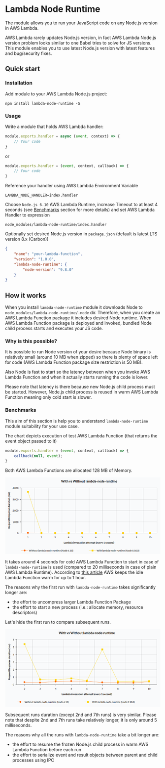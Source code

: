 # Lambda Node Runtime

The module allows you to run your JavaScript code on any Node.js version in AWS Lambda.

AWS Lambda rarely updates Node.js version, in fact AWS Lambda Node.js version problem looks  similar to one Babel tries to solve for JS versions. This module enables you to use latest Node.js version with latest features and bug/security fixes.

## Quick start

### Installation
Add module to your AWS Lambda Node.js project:
```
npm install lambda-node-runtime -S
```

### Usage
Write a module that holds AWS Lambda handler:
```js
module.exports.handler = async (event, context) => {
    // Your code
}
```
or
```js
module.exports.handler = (event, context, callback) => {
    // Your code
}
```
Reference your handler using AWS Lambda Environment Variable
```
LAMBDA_NODE_HANDLER=index.handler
```
Choose `Node.js 6.10` AWS Lambda Runtime, increase Timeout to at least 4 seconds (see [Benchmarks](#benchmarks) section for more details) and set AWS Lambda Handler to expression
```
node_modules/lambda-node-runtime/index.handler
```
Optionally set desired Node.js version in `package.json` (default is latest LTS version 8.x (Carbon))
```json
{
    "name": "your-lambda-function",
    "version": "1.0.0",
    "lambda-node-runtime": {
        "node-version": "9.8.0"
    }
}
```

## How it works
When you install `lambda-node-runtime` module it downloads Node to `node_modules/lambda-node-runtime/.node` dir. Therefore, when you create an AWS Lambda Function package it includes desired Node runtime. When AWS Lambda Function package is deployed and invoked, bundled Node child process starts and executes your JS code.

### Why is this possible?
It is possible to run Node version of your desire because Node binary is relatively small (around 10 MB when zipped) so there is plenty of space left for code (AWS Lambda Function package size restriction is 50 MB).

Also Node is fast to start so the latency between when you invoke AWS Lambda Function and when it actually starts running the code is lower.

Please note that latency is there because new Node.js child process must be started. However, Node.js child process is reused in warm AWS Lambda Function meaning only cold start is slower.

### Benchmarks
This aim of this section is help you to understand `lambda-node-runtime` module suitability for your use case.

The chart depicts execution of test AWS Lambda Function (that returns the event object passed to it)
```js
module.exports.handler = (event, context, callback) => {
    callback(null, event);
}
```
Both AWS Lambda Functions are allocated 128 MB of Memory.

![With vs Without lambda-node-runtime](docs/with-vs-without-lambda-node-runtime-1-10.png)

It takes around 4 seconds for cold AWS Lambda Function to start in case of `lambda-node-runtime` is used (compared to 20 milliseconds in case of plain AWS Lambda Runtime). According to [this article](https://read.acloud.guru/how-long-does-aws-lambda-keep-your-idle-functions-around-before-a-cold-start-bf715d3b810) AWS keeps the idle Lambda Function warm for up to 1 hour.

The reasons why the first run with `lambda-node-runtime` takes significantly longer are:
- the effort to uncompress larger Lambda Function Package
- the effort to start a new process (i.e.: allocate memory, resource descriptors)

Let's hide the first run to compare subsequent runs.

![With vs Without lambda-node-runtime](docs/with-vs-without-lambda-node-runtime-2-10.png)

Subsequent runs duration (except 2nd and 7th runs) is very similar. Please note that despite 2nd and 7th runs take relatively longer, it is only around 5 milliseconds.

The reasons why all the runs with `lambda-node-runtime` take a bit longer are:
- the effort to resume the frozen Node.js child process in warm AWS Lambda Function before each run
- the effort to serialize event and result objects between parent and child processes using IPC
